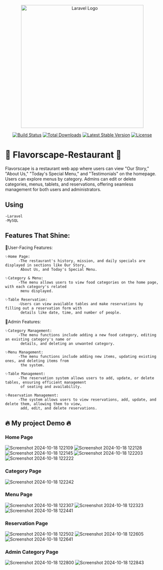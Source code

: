 <p align="center"><a href="https://laravel.com" target="_blank"><img src="https://raw.githubusercontent.com/laravel/art/master/logo-lockup/5%20SVG/2%20CMYK/1%20Full%20Color/laravel-logolockup-cmyk-red.svg" width="400" alt="Laravel Logo"></a></p>

<p align="center">
<a href="https://github.com/laravel/framework/actions"><img src="https://github.com/laravel/framework/workflows/tests/badge.svg" alt="Build Status"></a>
<a href="https://packagist.org/packages/laravel/framework"><img src="https://img.shields.io/packagist/dt/laravel/framework" alt="Total Downloads"></a>
<a href="https://packagist.org/packages/laravel/framework"><img src="https://img.shields.io/packagist/v/laravel/framework" alt="Latest Stable Version"></a>
<a href="https://packagist.org/packages/laravel/framework"><img src="https://img.shields.io/packagist/l/laravel/framework" alt="License"></a>
</p>

# 🚀 Flavorscape-Restaurant 🚀
Flavorscape is a restaurant web app where users can view "Our Story," "About Us," "Today's Special Menu," and "Testimonials" on the homepage. Users can explore menus by category. Admins can edit or delete categories, menus, tablets, and reservations, offering seamless management for both users and administrators.

## Using

    -Laravel
    -MySQL

##  Features That Shine:

🌟User-Facing Features:

    ✨Home Page:
          -The restaurant's history, mission, and daily specials are displayed in sections like Our Story,
           About Us, and Today's Special Menu.
          
    ✨Category & Menu:
          -The menu allows users to view food categories on the home page, with each category's related
           menu displayed.
          
    ✨Table Reservation:
          -Users can view available tables and make reservations by filling out a reservation form with
           details like date, time, and number of people.

🌟Admin Features:

    ✨Category Management:
          -The menu functions include adding a new food category, editing an existing category's name or 
           details, and deleting an unwanted category.

    ✨Menu Management:
          -The menu functions include adding new items, updating existing ones, and deleting items from
           the system.

    ✨Table Management:
          -The reservation system allows users to add, update, or delete tables, ensuring efficient management
           of seating and availability.

    ✨Reservation Management:
          -The system allows users to view reservations, add, update, and delete them, allowing them to view, 
           add, edit, and delete reservations.

## 🔥 My project Demo 🔥

### Home Page
![Screenshot 2024-10-18 122109](https://github.com/user-attachments/assets/c5873465-8208-4edb-af63-2e7fecda62df)
![Screenshot 2024-10-18 122128](https://github.com/user-attachments/assets/3771ebef-9e60-41fb-b3ef-8ee8dd8ccd42)
![Screenshot 2024-10-18 122145](https://github.com/user-attachments/assets/e7ade06b-353f-4e64-8586-f2cc411294ce)
![Screenshot 2024-10-18 122203](https://github.com/user-attachments/assets/909ecb97-f55a-4be0-813b-ea8319c2ca5d)
![Screenshot 2024-10-18 122222](https://github.com/user-attachments/assets/11be6d23-27e7-46c6-b774-7a29f43b468f)

### Category Page
![Screenshot 2024-10-18 122242](https://github.com/user-attachments/assets/1c8c78df-a923-495a-891f-cecbfc11b49b)

### Menu Page
![Screenshot 2024-10-18 122307](https://github.com/user-attachments/assets/4b421c2a-79cb-4d04-9ac8-f6a4d58e8637)
![Screenshot 2024-10-18 122323](https://github.com/user-attachments/assets/609ec478-3b6d-432d-b560-aae46fe2e3e2)
![Screenshot 2024-10-18 122441](https://github.com/user-attachments/assets/21723599-42fa-4f28-a4ab-211669ae5c8a)

### Reservation Page
![Screenshot 2024-10-18 122502](https://github.com/user-attachments/assets/7ee7f81b-7b4a-4953-a105-9b6637bfa695)
![Screenshot 2024-10-18 122605](https://github.com/user-attachments/assets/b34c1024-7e77-49ea-b438-ffb082a3241a)
![Screenshot 2024-10-18 122641](https://github.com/user-attachments/assets/56142b4b-09d6-4030-9d2d-fd7cc0e160f4)

### Admin Category Page
![Screenshot 2024-10-18 122800](https://github.com/user-attachments/assets/4b6fff0d-f540-4a32-afbe-151ccbb8b884)
![Screenshot 2024-10-18 122843](https://github.com/user-attachments/assets/e00324cb-1978-46fb-ab0d-3615b6b25d3b)
